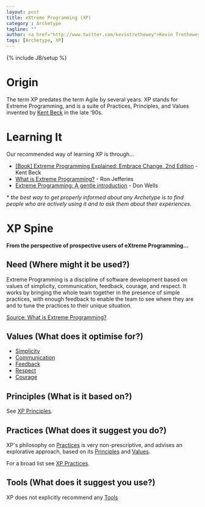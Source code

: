 ```yaml
---
layout: post
title: eXtreme Programming (XP)
category : Archetype
tagline: ""
author: <a href="http://www.twitter.com/kevintrethewey">Kevin Trethewey</a>
tags: [Archetype, XP]
---
```

{% include JB/setup %}

# Origin
The term XP predates the term Agile by several years. XP stands for Extreme Programming, and is a suite of Practices, Principles, and Values invented by [Kent Beck](http://en.wikipedia.org/wiki/Kent_Beck) in the late ‘90s.

# Learning It
Our recommended way of learning XP is through…

* [[Book] Extreme Programming Explained: Embrace Change, 2nd Edition](https://www.amazon.com/Extreme-Programming-Explained-Embrace-Change/dp/0321278658) - Kent Beck
* [What is Extreme Programming?](http://ronjeffries.com/xprog/what-is-extreme-programming/) - Ron Jefferies
* [Extreme Programming:
A gentle introduction](http://www.extremeprogramming.org/) - Don Wells

*&#42; the best way to get properly informed about any Archetype is to find people who are actively using it and to ask them about their experiences.*

# XP Spine
**From the perspective of prospective users of eXtreme Programming...**

## Need (Where might it be used?)
Extreme Programming is a discipline of software development based on values of simplicity, communication, feedback, courage, and respect. It works by bringing the whole team together in the presence of simple practices, with enough feedback to enable the team to see where they are and to tune the practices to their unique situation.

[Source: What is Extreme Programming?](http://ronjeffries.com/xprog/what-is-extreme-programming/)

## Values (What does it optimise for?)
* [Simplicity](/value/Simplicity)
* [Communication](/value/communication)
* [Feedback](/value/Feedback)
* [Respect](/value/Respect)
* [Courage](/value/Courage)

## Principles (What is it based on?)
See [XP Principles](/principle/PrinciplesOfXP).

## Practices (What does it suggest you do?)
XP's philosophy on [Practices](/practices.html) is very non-prescriptive, and advises an explorative approach, based on its [Principles](/principle/PrinciplesOfXP) and [Values](/value/ValuesOfXP).

For a broad list see [XP Practices](/practice/PracticesOfXP).

## Tools (What does it suggest you use?)
XP does not explicitly recommend any [Tools](/tools.html)